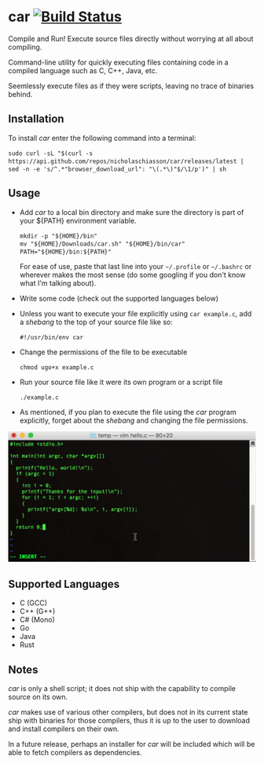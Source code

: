 # car [![Build Status](https://travis-ci.org/nicholaschiasson/car.svg?branch=master)](https://travis-ci.org/nicholaschiasson/car)
Compile and Run! Execute source files directly without worrying at all about compiling.

Command-line utility for quickly executing files containing code in a compiled language such as C, C++, Java, etc.

Seemlessly execute files as if they were scripts, leaving no trace of binaries behind.

## Installation
To install *car* enter the following command into a terminal:

```
sudo curl -sL "$(curl -s https://api.github.com/repos/nicholaschiasson/car/releases/latest | sed -n -e 's/^.*"browser_download_url": "\(.*\)"$/\1/p')" | sh
```

## Usage
- Add *car* to a local bin directory and make sure the directory is part of your ${PATH} environment variable.

  ```
  mkdir -p "${HOME}/bin"
  mv "${HOME}/Downloads/car.sh" "${HOME}/bin/car"
  PATH="${HOME}/bin:${PATH}"
  ```

  For ease of use, paste that last line into your ```~/.profile``` or ```~/.bashrc``` or wherever makes the most sense (do some googling if you don't know what I'm talking about).
- Write some code (check out the supported languages below)
- Unless you want to execute your file explicitly using ```car example.c```, add a *shebang* to the top of your source file like so:

  ```
  #!/usr/bin/env car
  ```
- Change the permissions of the file to be executable

  ```
  chmod ugo+x example.c
  ```
- Run your source file like it were its own program or a script file

  ```
  ./example.c
  ```
- As mentioned, if you plan to execute the file using the *car* program explicitly, forget about the *shebang* and changing the file permissions.

![](https://github.com/nicholaschiasson/car/raw/master/res/example_usage.gif)

## Supported Languages
- C (GCC)
- C++ (G++)
- C# (Mono)
- Go
- Java
- Rust

## Notes
*car* is only a shell script; it does not ship with the capability to compile source on its own.

*car* makes use of various other compilers, but does not in its current state ship with binaries for those compilers, thus it is up to the user to download and install compilers on their own.

In a future release, perhaps an installer for *car* will be included which will be able to fetch compilers as dependencies.
